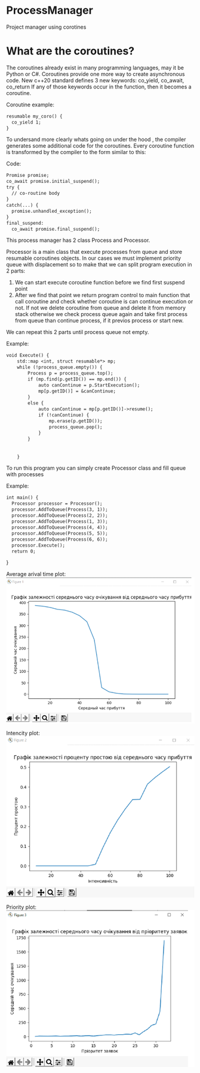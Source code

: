 # ProcessManager

Project manager using corotines

# What are the coroutines?
The coroutines already exist in many programming languages, may it be Python or C#. Coroutines provide one more way to create asynchronous code. 
New c++20 standard defines 3 new keywords: co_yield, co_await, co_return If any of those keywords occur in the function, then it becomes a coroutine.

 Coroutine example:
 
    resumable my_coro() {
      co_yield 1;
    }
To undersand more clearly whats going on under the hood , the compiler generates some additional code for the coroutines. Every coroutine function is transformed by the compiler to the form similar to this:

 Code:
 
    Promise promise;
    co_await promise.initial_suspend();
    try {
      // co-routine body
    }
    catch(...) {
      promise.unhandled_exception(); 
    }
    final_suspend:
      co_await promise.final_suspend();


This process manager has 2 class Process and Processor.

Processor is a main class that execute processes from queue and store resumable coroutines objects. In our cases we must implement priority queue with displacement so to make that we can split program execution in 2 parts:
1) We can start execute coroutine function before we find first suspend point
2) After we find that point we return program control to main function that call coroutine and check whether coroutine is can continue execution or not. If not we delete coroutine from queue and delete it from memory stack otherwise we check process queue again and take first process from queue than continue process, if it previos process or start new. 

We can repeat this 2 parts until process queue not empty. 

 Example:
 
    void Execute() {
        std::map <int, struct resumable*> mp;
        while (!process_queue.empty()) {
            Process p = process_queue.top();
            if (mp.find(p.getID()) == mp.end()) {
                auto canContinue = p.StartExecution();
                mp[p.getID()] = &canContinue;
            }
            else {
                auto canContinue = mp[p.getID()]->resume();
                if (!canContinue) {
                    mp.erase(p.getID());
                    process_queue.pop();
                }
            }

            
        }
      
      
To run this program you can simply create Processor class and fill queue with processes

 Example:

    int main() {
      Processor processor = Processor();
      processor.AddToQueue(Process(3, 1));
      processor.AddToQueue(Process(2, 2));
      processor.AddToQueue(Process(1, 3));
      processor.AddToQueue(Process(4, 4));
      processor.AddToQueue(Process(5, 5));
      processor.AddToQueue(Process(6, 6));
      processor.Execute();
      return 0;
  }
 

 Average arival time plot:    
![alt text](https://github.com/Whigra1/ProcessManager/blob/master/photos/plot1.png)

Intencity plot:    
![alt text](https://github.com/Whigra1/ProcessManager/blob/master/photos/plot2.png)

 Priority plot:    
![alt text](https://github.com/Whigra1/ProcessManager/blob/master/photos/plot3.png)
